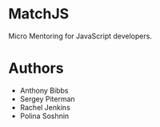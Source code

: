MatchJS
==========

Micro Mentoring for JavaScript developers.

Authors
=======

- Anthony Bibbs
- Sergey Piterman
- Rachel Jenkins
- Polina Soshnin
